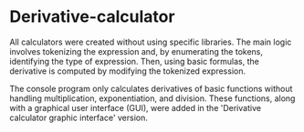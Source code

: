 # Derivative-calculator
All calculators were created without using specific libraries. The main logic involves tokenizing the expression and, by enumerating the tokens, identifying the type of expression. Then, using basic formulas, the derivative is computed by modifying the tokenized expression.

The console program only calculates derivatives of basic functions without handling multiplication, exponentiation, and division. These functions, along with a graphical user interface (GUI), were added in the 'Derivative calculator graphic interface' version.
